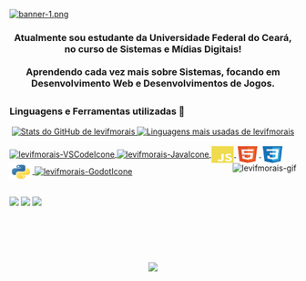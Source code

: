 [![banner-1.png](https://i.postimg.cc/DftDG0c6/banner-1.png)](https://github.com/levifmorais)

### <p align="center">Atualmente sou estudante da Universidade Federal do Ceará, no curso de Sistemas e Mídias Digitais! <br></br> Aprendendo cada vez mais sobre Sistemas, focando em Desenvolvimento Web e Desenvolvimentos de Jogos.</p>

##

### Linguagens e Ferramentas utilizadas 🚀
<div align="center">
<a href="https://github.com/levifmorais">
<img  width=400rem height=200rem alt="Stats do GitHub de levifmorais" src="https://github-readme-stats.vercel.app/api?username=levifmorais&show_icons=true&include_all_commits=true&count_private=true&theme=dark"></img>
<img  width=400em height =180rem alt="Linguagens mais usadas de levifmorais" src="https://github-readme-stats.vercel.app/api/top-langs/?username=levifmorais&theme=dark&layout=compact"></img>
</div>

<div style="display: inline_block"><br>
  <img align="center" style="max-width:100%;" height="30" width="40" alt="levifmorais-VSCodeIcone" src="https://cdn.jsdelivr.net/gh/devicons/devicon/icons/vscode/vscode-original.svg" />
  <img align="center" style="max-width:100%;" height="30" width="40" alt="levifmorais-JavaIcone" src="https://cdn.jsdelivr.net/gh/devicons/devicon/icons/java/java-original.svg"/>     
  <img align="center" alt="levifmorais-JsIcone" height="30" width="40" src="https://raw.githubusercontent.com/devicons/devicon/master/icons/javascript/javascript-plain.svg" style="max-width: 100%;">
  <img align="center" alt="levifmorais-HTMLIcone" height="30" width="40" src="https://raw.githubusercontent.com/devicons/devicon/master/icons/html5/html5-original.svg" style="max-width: 100%;">
  <img align="center" alt="levifmorais-CSSIcone" height="30" width="40" src="https://raw.githubusercontent.com/devicons/devicon/master/icons/css3/css3-original.svg" style="max-width: 100%;">
  <img align="center" alt="levifmorais-PythonIcone" height="30" width="40" src="https://raw.githubusercontent.com/devicons/devicon/master/icons/python/python-original.svg" style="max-width: 100%;">
  <img align="center" alt="levifmorais-GodotIcone" height="30" width="40" src="https://cdn.jsdelivr.net/gh/devicons/devicon/icons/godot/godot-original.svg" style="max-width: 100%;">
  
  
  <img align="right" alt="levifmorais-gif" height="150" src="https://i.postimg.cc/8cYShT9j/logo.png">
  
</div>



##
<div dir="auto"><a href="https://github.com/levifmorais"> 
  <a href="mailto:leviferreiramorais@gmail.com"><img src="https://camo.githubusercontent.com/927d6b3961fa048ff7303daf291cb5869dfa25018997cf8c1373c2f6a85b1458/68747470733a2f2f696d672e736869656c64732e696f2f62616467652f2d476d61696c2d2532333333333f7374796c653d666f722d7468652d6261646765266c6f676f3d676d61696c266c6f676f436f6c6f723d7768697465" style="max-width: 100%;"></a>
  <a href="https://www.linkedin.com/in/levi-ferreira-de-morais/" rel="nofollow"><img src="https://camo.githubusercontent.com/c00f87aeebbec37f3ee0857cc4c20b21fefde8a96caf4744383ebfe44a47fe3f/68747470733a2f2f696d672e736869656c64732e696f2f62616467652f2d4c696e6b6564496e2d2532333030373742353f7374796c653d666f722d7468652d6261646765266c6f676f3d6c696e6b6564696e266c6f676f436f6c6f723d7768697465" style="max-width: 100%;"></a>
  <a href="https://instagram.com/levifmorais" rel="nofollow"><img src="https://camo.githubusercontent.com/acaa286597b43c96dc02b69b90de15a65c52063e31835b763a061cc815f64bac/68747470733a2f2f696d672e736869656c64732e696f2f62616467652f2d496e7374616772616d2d2532334534343035463f7374796c653d666f722d7468652d6261646765266c6f676f3d696e7374616772616d266c6f676f436f6c6f723d7768697465" style="max-width: 100%;"></a>

  <br></br>
  <br></br>

<div align="center"> <a href="https://github.com/levifmorais">
<img src="https://readme-typing-svg.herokuapp.com?color=F7F7F7&width=450&lines=Aprendendo+sempre%2C+um+dia+de+cada+vez."
</div>
